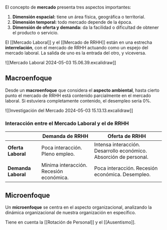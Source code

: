 El concepto de **mercado** presenta tres aspectos importantes:
1. **Dimensión espacial:** tiene un área física, geográfica o territorial.
2. **Dimensión temporal:** todo mercado depende de la época.
3. **Dimensión de oferta y demanda:** da la facilidad o dificultad de obtener el producto o servicio.

El [[Mercado Laboral]] y el [[Mercado de RRHH]] están en una estrecha **interrelación**, con el mercado de RRHH actuando como un espejo del mercado laboral. La salida de uno es la entrada del otro, y viceversa.

![[Mercado Laboral 2024-05-03 15.06.39.excalidraw]]

## Macroenfoque

Desde un **macroenfoque** que considera el **aspecto ambiental**, hasta cierto punto el mercado de RRHH está contenido parcialmente en el mercado laboral. Si estuviera completamente contenido, el desempleo sería 0%.

![[Investigación del Mercado 2024-05-03 15.13.13.excalidraw]]

### Interacción entre el Mercado Laboral y el de RRHH

|                     | **Demanda de RRHH**                     | **Oferta de RRHH**                                                |
| ------------------- | --------------------------------------- | ----------------------------------------------------------------- |
| **Oferta Laboral**  | Poca interacción. Pleno empleo.         | Intensa interacción. Desarrollo económico. Absorción de personal. |
| **Demanda Laboral** | Mínima interacción. Recesión económica. | Poca interacción. Recesión económica. Desempleo.                  |

## Microenfoque

Un **microenfoque** se centra en el aspecto organizacional, analizando la dinámica organizacional de nuestra organización en específico.

Tiene en cuenta la [[Rotación de Personal]] y el [[Ausentismo]].